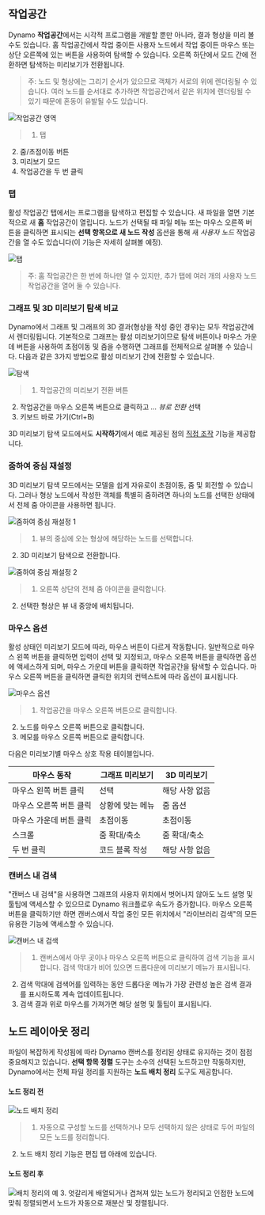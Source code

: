 

## 작업공간

Dynamo **작업공간**에서는 시각적 프로그램을 개발할 뿐만 아니라, 결과 형상을 미리 볼 수도 있습니다. 홈 작업공간에서 작업 중이든 사용자 노드에서 작업 중이든 마우스 또는 상단 오른쪽에 있는 버튼을 사용하여 탐색할 수 있습니다. 오른쪽 하단에서 모드 간에 전환하면 탐색하는 미리보기가 전환됩니다.

> 주: 노드 및 형상에는 그리기 순서가 있으므로 객체가 서로의 위에 렌더링될 수 있습니다. 여러 노드를 순서대로 추가하면 작업공간에서 같은 위치에 렌더링될 수 있기 때문에 혼동이 유발될 수도 있습니다.

![작업공간 영역](images/2-3/01-WorkspaceRegions.png)

> 1. 탭
2. 줌/초점이동 버튼
3. 미리보기 모드
4. 작업공간을 두 번 클릭

### 탭

활성 작업공간 탭에서는 프로그램을 탐색하고 편집할 수 있습니다. 새 파일을 열면 기본적으로 새 **홈** 작업공간이 열립니다. 노드가 선택될 때 파일 메뉴 또는 마우스 오른쪽 버튼을 클릭하면 표시되는 **선택 항목으로 새 노드 작성** 옵션을 통해 새 *사용자 노드* 작업공간을 열 수도 있습니다(이 기능은 자세히 살펴볼 예정).

![탭](images/2-3/02-Tabs.png)

> 주: 홈 작업공간은 한 번에 하나만 열 수 있지만, 추가 탭에 여러 개의 사용자 노드 작업공간을 열어 둘 수 있습니다.

### 그래프 및 3D 미리보기 탐색 비교

Dynamo에서 그래프 및 그래프의 3D 결과(형상을 작성 중인 경우)는 모두 작업공간에서 렌더링됩니다. 기본적으로 그래프는 활성 미리보기이므로 탐색 버튼이나 마우스 가운데 버튼을 사용하여 초점이동 및 줌을 수행하면 그래프를 전체적으로 살펴볼 수 있습니다. 다음과 같은 3가지 방법으로 활성 미리보기 간에 전환할 수 있습니다.

![탐색](images/2-3/03-PreviewNavigations.png)

> 1. 작업공간의 미리보기 전환 버튼
2. 작업공간을 마우스 오른쪽 버튼으로 클릭하고 *... 뷰로 전환* 선택
3. 키보드 바로 가기(Ctrl+B)

3D 미리보기 탐색 모드에서도 **시작하기**에서 예로 제공된 점의 [직접 조작](http://primer.dynamobim.org/02_Hello-Dynamo/2-6_the_quick_start_guide.html) 기능을 제공합니다.

### 줌하여 중심 재설정

3D 미리보기 탐색 모드에서는 모델을 쉽게 자유로이 초점이동, 줌 및 회전할 수 있습니다. 그러나 형상 노드에서 작성한 객체를 특별히 줌하려면 하나의 노드를 선택한 상태에서 전체 줌 아이콘을 사용하면 됩니다.

![줌하여 중심 재설정 1](images/2-3/03-ZoomToRecenter_1.png)

> 1. 뷰의 중심에 오는 형상에 해당하는 노드를 선택합니다.
2. 3D 미리보기 탐색으로 전환합니다.

![줌하여 중심 재설정 2](images/2-3/03-ZoomToRecenter_2.png)

> 1. 오른쪽 상단의 전체 줌 아이콘을 클릭합니다.
2. 선택한 형상은 뷰 내 중앙에 배치됩니다.

### 마우스 옵션

활성 상태인 미리보기 모드에 따라, 마우스 버튼이 다르게 작동합니다. 일반적으로 마우스 왼쪽 버튼을 클릭하면 입력이 선택 및 지정되고, 마우스 오른쪽 버튼을 클릭하면 옵션에 액세스하게 되며, 마우스 가운데 버튼을 클릭하면 작업공간을 탐색할 수 있습니다. 마우스 오른쪽 버튼을 클릭하면 클릭한 위치의 컨텍스트에 따라 옵션이 표시됩니다.

![마우스 옵션](images/2-3/04-HelloMouse.png)

> 1. 작업공간을 마우스 오른쪽 버튼으로 클릭합니다.
2. 노드를 마우스 오른쪽 버튼으로 클릭합니다.
3. 메모를 마우스 오른쪽 버튼으로 클릭합니다.

다음은 미리보기별 마우스 상호 작용 테이블입니다.

|**마우스 동작**|**그래프 미리보기**|**3D 미리보기**|
| -- | -- | -- |
|마우스 왼쪽 버튼 클릭|선택|해당 사항 없음|
|마우스 오른쪽 버튼 클릭|상황에 맞는 메뉴|줌 옵션|
|마우스 가운데 버튼 클릭|초점이동|초점이동|
|스크롤|줌 확대/축소|줌 확대/축소|
|두 번 클릭|코드 블록 작성|해당 사항 없음|

### 캔버스 내 검색

"캔버스 내 검색"을 사용하면 그래프의 사용자 위치에서 벗어나지 않아도 노드 설명 및 툴팁에 액세스할 수 있으므로 Dynamo 워크플로우 속도가 증가합니다. 마우스 오른쪽 버튼을 클릭하기만 하면 캔버스에서 작업 중인 모든 위치에서 "라이브러리 검색"의 모든 유용한 기능에 액세스할 수 있습니다.

![캔버스 내 검색](images/2-3/05-InCanvasSearch.jpg)

> 1. 캔버스에서 아무 곳이나 마우스 오른쪽 버튼으로 클릭하여 검색 기능을 표시합니다. 검색 막대가 비어 있으면 드롭다운에 미리보기 메뉴가 표시됩니다.
2. 검색 막대에 검색어를 입력하는 동안 드롭다운 메뉴가 가장 관련성 높은 검색 결과를 표시하도록 계속 업데이트됩니다.
3. 검색 결과 위로 마우스를 가져가면 해당 설명 및 툴팁이 표시됩니다.

## 노드 레이아웃 정리

파일이 복잡하게 작성됨에 따라 Dynamo 캔버스를 정리된 상태로 유지하는 것이 점점 중요해지고 있습니다. **선택 항목 정렬** 도구는 소수의 선택된 노드하고만 작동하지만, Dynamo에서는 전체 파일 정리를 지원하는 **노드 배치 정리** 도구도 제공합니다.

#### 노드 정리 전

![노드 배치 정리](images/2-3/06-CleanupNodeLayout.png)

> 1. 자동으로 구성할 노드를 선택하거나 모두 선택하지 않은 상태로 두어 파일의 모든 노드를 정리합니다.
2. 노드 배치 정리 기능은 편집 탭 아래에 있습니다.
#### 노드 정리 후

![배치 정리의 예](images/2-3/07-CleanupNodeLayout.png)
3. 엇갈리게 배열되거나 겹쳐져 있는 노드가 정리되고 인접한 노드에 맞춰 정렬되면서 노드가 자동으로 재분산 및 정렬됩니다.

